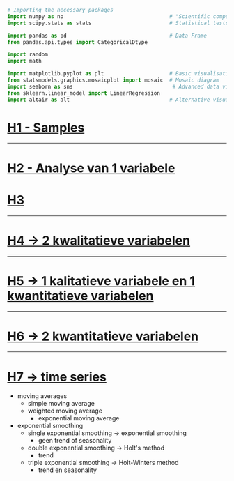 ```py
# Importing the necessary packages
import numpy as np                                  # "Scientific computing"
import scipy.stats as stats                         # Statistical tests

import pandas as pd                                 # Data Frame
from pandas.api.types import CategoricalDtype

import random
import math

import matplotlib.pyplot as plt                     # Basic visualisation
from statsmodels.graphics.mosaicplot import mosaic  # Mosaic diagram
import seaborn as sns                                # Advanced data visualisation
from sklearn.linear_model import LinearRegression
import altair as alt                                # Alternative visualisation system
```

# [H1 - Samples](./Pythat0n/H1.md)

---

# [H2 - Analyse van 1 variabele](./Pythat0n/H2.md)

# [H3](./Pythat0n/H3.md)

---

# [H4 -> 2 kwalitatieve variabelen](./Pythat0n/H4.md)

---

# [H5 -> 1 kalitatieve variabele en 1 kwantitatieve variabelen](./Pythat0n/H5.md)

---

# [H6 -> 2 kwantitatieve variabelen](./Pythat0n/H6.md)

---

# [H7 -> time series](./Pythat0n/H7.md)

- moving averages
  - simple moving average
  - weighted moving average
    - exponential moving average
- exponential smoothing
  - single exponential smoothing -> exponential smoothing
    - geen trend of seasonality
  - double exponential smoothing -> Holt's method
    - trend
  - triple exponential smoothing -> Holt-Winters method
    - trend en seasonality
